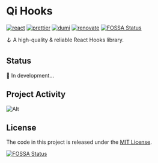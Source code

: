 # Qi Hooks

[![react](https://img.shields.io/badge/framework-react-blue?style=flat-square&logo=React)](https://github.com/prettier/prettier) [![prettier](https://img.shields.io/badge/code_style-prettier-ff69b4?style=flat-square&logo=Prettier)](https://github.com/prettier/prettier) [![dumi](https://img.shields.io/badge/docs-dumi-5890FF?style=flat-square&logo=Markdown)](https://github.com/umijs/dumi)
[![renovate](https://img.shields.io/badge/dependabot-renovate-1A1F6C?style=flat-square&logo=RenovateBot)](https://github.com/umijs/dumi)
[![FOSSA Status](https://app.fossa.com/api/projects/git%2Bgithub.com%2F0x219%2Fqi-hooks.svg?type=shield)](https://app.fossa.com/projects/git%2Bgithub.com%2F0x219%2Fqi-hooks?ref=badge_shield)

🪝 A high-quality &amp; reliable React Hooks library.

## Status

🚧 In development...

## Project Activity

![Alt](https://repobeats.axiom.co/api/embed/fc2d37b302213e02d43ba9b315f56c4ad2e395c0.svg "Repobeats analytics image")

## License

The code in this project is released under the [MIT License](./LICENSE).


[![FOSSA Status](https://app.fossa.com/api/projects/git%2Bgithub.com%2F0x219%2Fqi-hooks.svg?type=large)](https://app.fossa.com/projects/git%2Bgithub.com%2F0x219%2Fqi-hooks?ref=badge_large)